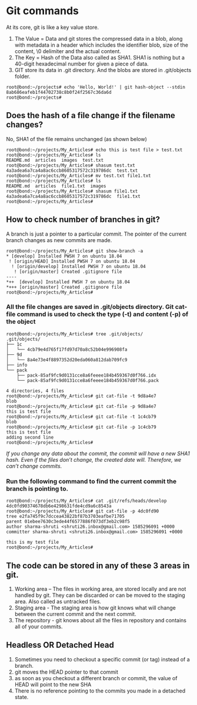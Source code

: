 # Git commands

At its core, git is like a key value store. 
1.	The Value = Data and git stores the compressed data in a blob, along with metadata in a header which includes the identifier blob, size of the content, \0 delimiter and the actual content.
2.	The Key = Hash of the Data also called as SHA1. SHA1 is nothing but a 40-digit hexadecimal number for given a piece of data.
3.	GIT store its data in .git directory. And the blobs are stored in .git/objects folder.

```
root@bond:~/projects# echo 'Hello, World!' | git hash-object --stdin 
8ab686eafeb1f44702738c8b0f24f2567c36da6d
root@bond:~/projects#
 ```

## Does the hash of a file change if the filename changes?

No, SHA1 of the file remains unchanged (as shown below)
```
root@bond:~/projects/My_Articles# echo this is test file > test.txt
root@bond:~/projects/My_Articles# ls
README.md  articles  images  test.txt
root@bond:~/projects/My_Articles# shasum test.txt 
4a3adea6a7ca4a8ac6ccb8605317572c319786dc  test.txt
root@bond:~/projects/My_Articles# mv test.txt file1.txt
root@bond:~/projects/My_Articles# ls
README.md  articles  file1.txt  images
root@bond:~/projects/My_Articles# shasum file1.txt 
4a3adea6a7ca4a8ac6ccb8605317572c319786dc  file1.txt
root@bond:~/projects/My_Articles#
```

## How to check number of branches in git?
A branch is just a pointer to a particular commit. The pointer of the current branch changes as new commits are made.
```
root@bond:~/projects/My_Articles# git show-branch -a
* [develop] Installed PWSH 7 on ubuntu 18.04
 ! [origin/HEAD] Installed PWSH 7 on ubuntu 18.04
  ! [origin/develop] Installed PWSH 7 on ubuntu 18.04
   ! [origin/master] Created .gitignore file
----
*++  [develop] Installed PWSH 7 on ubuntu 18.04
*+++ [origin/master] Created .gitignore file
root@bond:~/projects/My_Articles#
```

### All the file changes are saved in .git/objects directory. Git cat-file command is used to check the type (-t) and content (-p) of the object
```
root@bond:~/projects/My_Articles# tree .git/objects/
.git/objects/
├── 1c
│   └── 4cb79e4d765f17fd97d70a8c52b04e996908fa
├── 9d
│   └── 8a4e73e4f8897352d20eda060a812dab709fc9
├── info
└── pack
    ├── pack-85af9fc9d0131cce8a6feeee184b459367d0f766.idx
    └── pack-85af9fc9d0131cce8a6feeee184b459367d0f766.pack

4 directories, 4 files
root@bond:~/projects/My_Articles# git cat-file -t 9d8a4e7
blob
root@bond:~/projects/My_Articles# git cat-file -p 9d8a4e7
this is test file
root@bond:~/projects/My_Articles# git cat-file -t 1c4cb79
blob
root@bond:~/projects/My_Articles# git cat-file -p 1c4cb79
this is test file
adding second line
root@bond:~/projects/My_Articles#
```
*If you change any data about the commit, the commit will have
a new SHA1 hash. Even if the files don’t change, the created date will. Therefore, we can’t change commits.*

### Run the following command to find the current commit the branch is pointing to.
```
root@bond:~/projects/My_Articles# cat .git/refs/heads/develop 
4dc0fd90374678db6e4298631fde4cd9a6c8543a
root@bond:~/projects/My_Articles# git cat-file -p 4dc0fd90
tree e2fa745f9c7dccea43822bf87b3703eafbe71705
parent 01ebee7630c3ede44f6577886f073df3eb2c98f5
author sharma-shruti <shruti26.inbox@gmail.com> 1585296091 +0000
committer sharma-shruti <shruti26.inbox@gmail.com> 1585296091 +0000

this is my test file
root@bond:~/projects/My_Articles#
```

## The code can be stored in any of these 3 areas in git.
1.	Working area – The files in working area, are stored locally and are not handled by git. They can be discarded or can be moved to the staging area. Also called as untracked files.
2.	Staging area - The staging area is how git knows what will change between the current commit and the next commit.
3.	The repository - git knows about all the files in repository and contains all of your commits.

## Headless OR Detached Head
1.	Sometimes you need to checkout a specific commit (or tag) instead of a branch. 
2.	git moves the HEAD pointer to that commit 
3.	as soon as you checkout a different branch or commit, the value of HEAD will point to the new SHA 
4.	There is no reference pointing to the commits you made in a detached state.


